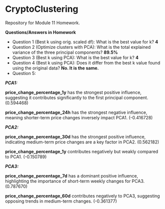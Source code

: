 # CryptoClustering
Repository for Module 11 Homework.

**Questions/Answers in Homework**
- Question 1 (Best k using orig. scaled df): What is the best value for k? **4**
- Question 2 (Optimize clusters with PCA): What is the total explained variance of the three principal components? **89.5%**
- Question 3 (Best k using PCA): What is the best value for k? **4**
- Question 4 (Best k using PCA): Does it differ from the best k value found using the original data? **No. It is the same.**
- Question 5:

***PCA1:***

**price_change_percentage_1y** has the strongest positive influence, suggesting it contributes significantly to the first principal component.(0.594468)

**price_change_percentage_24h** has the strongest negative influence, meaning shorter-term price changes inversely impact PCA1. (-0.416728)

***PCA2:***

**price_change_percentage_30d** has the strongest positive influence, indicating medium-term price changes are a key factor in PCA2. (0.562182)

**price_change_percentage_1y** contributes negatively but weakly compared to PCA1. (-0.150789)

***PCA3:***

**price_change_percentage_7d** has a dominant positive influence, highlighting the importance of short-term weekly changes for PCA3. (0.787670)

**price_change_percentage_60d** contributes negatively to PCA3, suggesting opposing trends in medium-term changes. (-0.361377)
